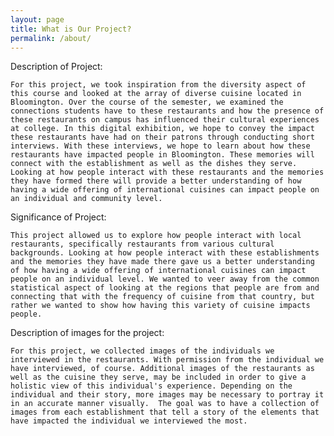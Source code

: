 ```yaml
---
layout: page
title: What is Our Project?
permalink: /about/
---
```


Description of Project:

	For this project, we took inspiration from the diversity aspect of this course and looked at the array of diverse cuisine located in Bloomington. Over the course of the semester, we examined the connections students have to these restaurants and how the presence of these restaurants on campus has influenced their cultural experiences at college. In this digital exhibition, we hope to convey the impact these restaurants have had on their patrons through conducting short interviews. With these interviews, we hope to learn about how these restaurants have impacted people in Bloomington. These memories will connect with the establishment as well as the dishes they serve. Looking at how people interact with these restaurants and the memories they have formed there will provide a better understanding of how having a wide offering of international cuisines can impact people on an individual and community level. 

Significance of Project:

	This project allowed us to explore how people interact with local restaurants, specifically restaurants from various cultural backgrounds. Looking at how people interact with these establishments and the memories they have made there gave us a better understanding of how having a wide offering of international cuisines can impact people on an individual level. We wanted to veer away from the common statistical aspect of looking at the regions that people are from and connecting that with the frequency of cuisine from that country, but rather we wanted to show how having this variety of cuisine impacts people. 

Description of images for the project:

	For this project, we collected images of the individuals we interviewed in the restaurants. With permission from the individual we have interviewed, of course. Additional images of the restaurants as well as the cuisine they serve, may be included in order to give a holistic view of this individual's experience. Depending on the individual and their story, more images may be necessary to portray it in an accurate manner visually.  The goal was to have a collection of images from each establishment that tell a story of the elements that have impacted the individual we interviewed the most. 
